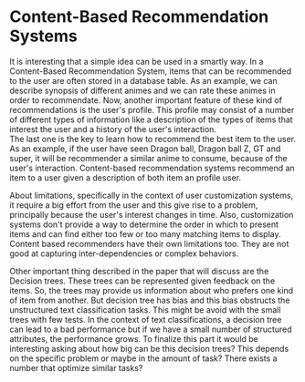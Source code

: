 # Content-Based Recommendation Systems

It is interesting that a simple idea can be used in a smartly way.  In a Content-Based Recommendation System, items that can be recommended
to the user are often stored in a database table.  As an example, we can describe synopsis of different animes and we can rate these animes in order to recommendate.
Now, another important feature of these kind of recommendations is the user's profile.  This profile may consist of a number of different
types of information like a description of the types of items that interest the user and a history of the user's interaction.  
The last one is the key to learn how to recommend the best item to the user. As an example, if the user have seen Dragon ball, Dragon ball Z, GT and super, 
it will be recommender a similar anime to consume, because of the user's interaction. Content-based recommendation systems recommend an item to a user given
a description of both item an profile user.

About limitations, specifically in the context of user customization systems, it require a big effort from the user and this give rise to a problem, 
principally because the user's interest changes in time. Also, customization systems don't provide a way to determine the order in which to present 
items and can find either too few or too many matching items to display. Content based recommenders have their own limitations too. 
They are not good at capturing inter-dependencies or complex behaviors.

Other important thing described in the paper that will discuss are the Decision trees. These trees can be represented given feedback on the items. 
So, the trees may provide us information about who prefers one kind of item from another. But decision tree has bias and this bias obstructs the 
unstructured text classification tasks. This might be avoid with the small trees with few tests. In the context of text classifications, 
a decision tree can lead to a bad performance but if we have a small number of structured attributes, the performance grows. To finalize this part
it would be interesting asking about how big can be this decision trees? This depends on the specific problem or maybe in the amount of task? 
There exists a number that optimize similar tasks?

